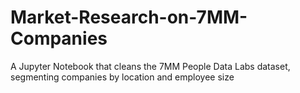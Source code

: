 # Market-Research-on-7MM-Companies
A Jupyter Notebook that cleans the 7MM People Data Labs dataset, segmenting companies by location and employee size
